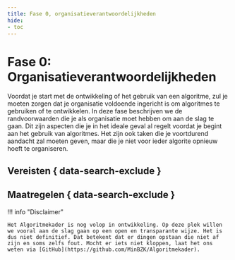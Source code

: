 ```yaml
--- 
title: Fase 0, organisatieverantwoordelijkheden
hide:
- toc
---
```


# Fase 0: Organisatieverantwoordelijkheden
Voordat je start met de ontwikkeling of het gebruik van een algoritme, zul je moeten zorgen dat je organisatie voldoende ingericht is om algoritmes te gebruiken of te ontwikkelen. 
In deze fase beschrijven we de randvoorwaarden die je als organisatie moet hebben om aan de slag te gaan. Dit zijn aspecten die je in het ideale geval al regelt voordat je begint aan het gebruik van algoritmes.
Het zijn ook taken die je voortdurend aandacht zal moeten geven, maar die je niet voor ieder algorite opnieuw hoeft te organiseren. 

## Vereisten { data-search-exclude }

<!-- list_vereisten levenscyclus/organisatieverantwoordelijkheden no-rol no-levenscyclus no-search no-onderwerp -->

## Maatregelen { data-search-exclude }

<!-- list_maatregelen levenscyclus/organisatieverantwoordelijkheden no-rol no-levenscyclus no-search no-onderwerp -->


!!! info "Disclaimer"

    Het Algoritmekader is nog volop in ontwikkeling. Op deze plek willen we vooral aan de slag gaan op een open en transparante wijze. Het is dus niet definitief. Dat betekent dat er dingen opstaan die niet af zijn en soms zelfs fout. Mocht er iets niet kloppen, laat het ons weten via [GitHub](https://github.com/MinBZK/Algoritmekader).
